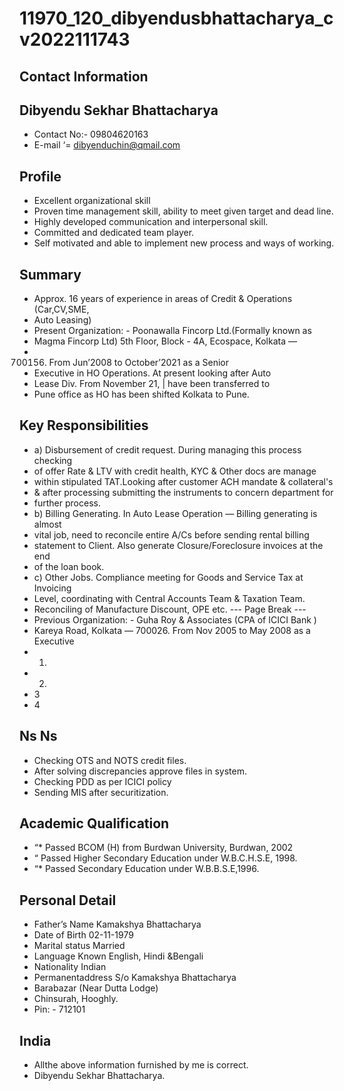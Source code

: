 # 11970_120_dibyendusbhattacharya_cv2022111743

## Contact Information



## Dibyendu Sekhar Bhattacharya

* Contact No:- 09804620163
* E-mail ‘= dibyenduchin@qmail.com


## Profile

* Excellent organizational skill
* Proven time management skill, ability to meet given target and dead line.
* Highly developed communication and interpersonal skill.
* Committed and dedicated team player.
* Self motivated and able to implement new process and ways of working.


## Summary

* Approx. 16 years of experience in areas of Credit & Operations (Car,CV,SME,
* Auto Leasing)
* Present Organization: - Poonawalla Fincorp Ltd.(Formally known as
* Magma Fincorp Ltd) 5th Floor, Block - 4A, Ecospace, Kolkata —
* 700156. From Jun’2008 to October’2021 as a Senior
* Executive in HO Operations. At present looking after Auto
* Lease Div. From November 21, | have been transferred to
* Pune office as HO has been shifted Kolkata to Pune.


## Key Responsibilities

* a) Disbursement of credit request. During managing this process checking
* of offer Rate & LTV with credit health, KYC & Other docs are manage
* within stipulated TAT.Looking after customer ACH mandate & collateral's
* & after processing submitting the instruments to concern department for
* further process.
* b) Billing Generating. In Auto Lease Operation — Billing generating is almost
* vital job, need to reconcile entire A/Cs before sending rental billing
* statement to Client. Also generate Closure/Foreclosure invoices at the end
* of the loan book.
* c) Other Jobs. Compliance meeting for Goods and Service Tax at Invoicing
* Level, coordinating with Central Accounts Team & Taxation Team.
* Reconciling of Manufacture Discount, OPE etc.
--- Page Break ---
* Previous Organization: - Guha Roy & Associates (CPA of ICICI Bank )
* Kareya Road, Kolkata — 700026. From Nov 2005 to May 2008 as a Executive
* 1)
* 2)
* 3
* 4


## Ns Ns

* Checking OTS and NOTS credit files.
* After solving discrepancies approve files in system.
* Checking PDD as per ICICI policy
* Sending MIS after securitization.


## Academic Qualification

* “* Passed BCOM (H) from Burdwan University, Burdwan, 2002
* “ Passed Higher Secondary Education under W.B.C.H.S.E, 1998.
* “* Passed Secondary Education under W.B.B.S.E,1996.


## Personal Detail

* Father’s Name Kamakshya Bhattacharya
* Date of Birth 02-11-1979
* Marital status Married
* Language Known English, Hindi &Bengali
* Nationality Indian
* Permanentaddress S/o Kamakshya Bhattacharya
* Barabazar (Near Dutta Lodge)
* Chinsurah, Hooghly.
* Pin: - 712101


## India

* Allthe above information furnished by me is correct.
* Dibyendu Sekhar Bhattacharya.

